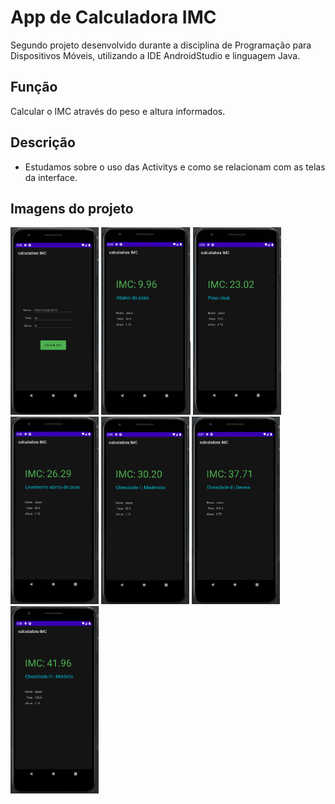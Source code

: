 # App de Calculadora IMC

Segundo projeto desenvolvido durante a disciplina de Programação para Dispositivos Móveis, utilizando a IDE AndroidStudio e linguagem Java.

## Função

Calcular o IMC através do peso e altura informados.

## Descrição

- Estudamos sobre o uso das Activitys e como se relacionam com as telas da interface.

## Imagens do projeto

<div>

<img height="300px" src="./assets/IMG0.png"/>
<img height="300px" src="./assets/IMG1.png"/>
<img height="300px" src="./assets/IMG2.png"/>
<img height="300px" src="./assets/IMG3.png"/>
<img height="300px" src="./assets/IMG4.png"/>
<img height="300px"  src="./assets/IMG5.png"/>
<img height="300px" src="./assets/IMG6.png"/>

</div>
